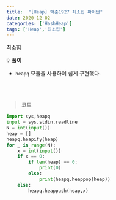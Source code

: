 ```yaml
---
title:  "[Heap] 백준1927 최소힙 파이썬"
date: 2020-12-02
categories: ['HashHeap']
tags: ['Heap','최소힙']
---
```


최소힙
<br>

:bulb: **풀이**<br>
- `heapq` 모듈을 사용하여 쉽게 구현했다.

<br>
<br>

> 코드
```python
import sys,heapq
input = sys.stdin.readline
N = int(input())
heap = []
heapq.heapify(heap)
for _ in range(N):
    x = int(input())
    if x == 0:
        if len(heap) == 0:
            print(0)
        else:
            print(heapq.heappop(heap))
    else:
        heapq.heappush(heap,x)
```

<br>